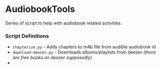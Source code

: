 # AudiobookTools

Series of script to help with audiobook related activities.

### Script Definitions

- `chapterize.py` - Adds chapters to m4b file from audible audiobook id
- `download-deezer.py` - Downloads albums/playlists from deezer *(there are free books on deezer supposedly)*
- 